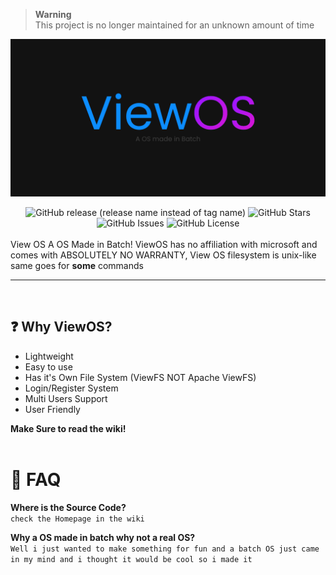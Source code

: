 > **Warning**<br>
> This project is no longer maintained for an unknown amount of time

![](https://github.com/gamemaster123356/View-OS/blob/viewos-stable/ViewOS-Banner.png)
<div align="center">
  <img alt="GitHub release (release name instead of tag name)" src="https://img.shields.io/github/v/release/gamemaster123356/View-OS?color=dodgerblue&include_prereleases&label=latest&sort=date&style=for-the-badge">
  <img alt="GitHub Stars" src="https://img.shields.io/github/stars/gamemaster123356/View-OS?color=dodgerblue&label=stars&style=for-the-badge">
  <img alt="GitHub Issues" src="https://img.shields.io/github/issues/gamemaster123356/View-OS?color=dodgerblue&label=issues&style=for-the-badge">
  <img alt="GitHub License" src="https://img.shields.io/badge/LICENSE-gnu%20gpl%20v3-dodgerblue?style=for-the-badge">
</div>
<br/>
View OS A OS Made in Batch! ViewOS has no affiliation with microsoft and comes with ABSOLUTELY NO WARRANTY, View OS filesystem is unix-like same goes for <b>some</b> commands
<hr>
<br/>

## ❓ Why ViewOS?
- Lightweight
- Easy to use
- Has it's Own File System (ViewFS NOT Apache ViewFS)
- Login/Register System
- Multi Users Support
- User Friendly

**Make Sure to read the wiki!**
<br/><br/>

# 💬 FAQ
**Where is the Source Code?**<br>
`check the Homepage in the wiki`

**Why a OS made in batch why not a real OS?**<br>
`Well i just wanted to make something for fun and a batch OS just came in my mind and i thought it would be cool so i made it`
